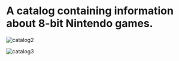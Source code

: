 <b><h1>A catalog containing information about 8-bit Nintendo games.</h1></b>


![catalog2](https://github.com/user-attachments/assets/6e998f16-43c1-4029-90b4-c885b4847cd6)


![catalog3](https://github.com/user-attachments/assets/40908ce3-a7a9-41f8-8b32-b17c0f85b428)


